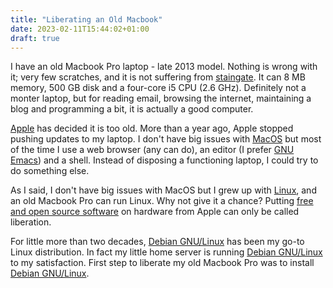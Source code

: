 ```yaml
---
title: "Liberating an Old Macbook"
date: 2023-02-11T15:44:02+01:00
draft: true
---
```


I have an old Macbook Pro laptop - late 2013 model. Nothing is wrong with it; very few scratches, and it is not suffering from [staingate](https://www.macworld.com/article/671767/retina-macbook-pro-what-is-staingate-what-can-you-do-about-it.html). It can 8 MB memory, 500 GB disk and a four-core i5 CPU (2.6 GHz). Definitely not a monter laptop, but for reading email, browsing the internet, maintaining a blog and programming a bit, it is actually a good computer.

[Apple](https://apple.com) has decided it is too old. More than a year ago, Apple stopped pushing updates to my laptop. I don't have big issues with [MacOS](https://en.wikipedia.org/wiki/MacOS) but most of the time I use a web browser (any can do), an editor (I prefer [GNU Emacs](https://www.gnu.org/software/emacs/)) and a shell. Instead of disposing a functioning laptop, I could try to do something else.

As I said, I don't have big issues with MacOS but I grew up with [Linux](https://en.wikipedia.org/wiki/Linux), and an old Macbook Pro can run Linux. Why not give it a chance? Putting [free and open source software](https://en.wikipedia.org/wiki/Free_and_open-source_software) on hardware from Apple can only be called liberation.

For little more than two decades, [Debian GNU/Linux](https://www.debian.org) has been my go-to Linux distribution. In fact my little home server is running [Debian GNU/Linux](https://www.debian.org) to my satisfaction. First step to liberate my old Macbook Pro was to install [Debian GNU/Linux](https://www.debian.org).
